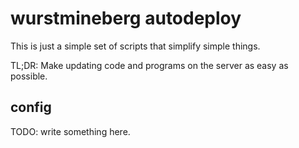 # wurstmineberg autodeploy

This is just a simple set of scripts that simplify simple things.

TL;DR: Make updating code and programs on the server as easy as
possible.

## config

TODO: write something here.

